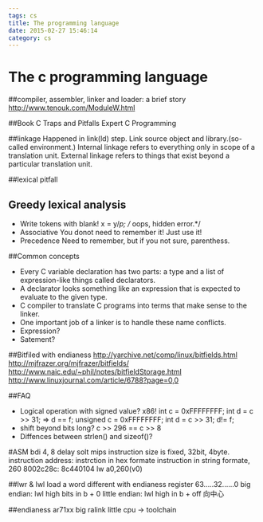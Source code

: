 ```yaml
---
tags: cs
title: The programming language
date: 2015-02-27 15:46:14
category: cs
---
```

# The c programming language
##compiler, assembler, linker and loader: a brief story
http://www.tenouk.com/ModuleW.html

##Book
C Traps and Pitfalls
Expert C Programming

##linkage
Happened in link(ld) step.
Link source object and library.(so-called environment.)
Internal linkage refers to everything only in scope of a translation unit. 
External linkage refers to things that exist beyond a particular translation unit.

##lexical pitfall
## Greedy lexical analysis

* Write tokens with blank!
x = y/*p;  /* oops, hidden error.*/
* Associative
You donot need to remember it! Just use it!
* Precedence
Need to remember, but if you not sure, parenthess.

##Common concepts
* Every C variable declaration has two parts: a type and a list of expression-like things called declarators.
* A declarator looks something like an expression that is expected to evaluate to the given type.
* C compiler to translate C programs into terms that make sense to the linker.
* One important job of a linker is to handle these name conflicts.
* Expression?
* Satement?

##Bitfiled with endianess
http://yarchive.net/comp/linux/bitfields.html
http://mjfrazer.org/mjfrazer/bitfields/
http://www.naic.edu/~phil/notes/bitfieldStorage.html
http://www.linuxjournal.com/article/6788?page=0,0

##FAQ
* Logical operation with signed value? x86!
int c = 0xFFFFFFFF;  int d = c >> 31; => d == f;
unsigned c = 0xFFFFFFFF;  int d = c >> 31; d!= f;
* shift beyond bits long?
c >> 296 == c >> 8
* Diffences between strlen() and sizeof()?

#ASM
bdi 4, 8 delay solt
mips instruction size is fixed, 32bit, 4byte.
instruction address:  instrction in hex formate	   instruction in string formate, 260
8002c28c:   8c440104    lw  a0,260(v0)

##lwr & lwl
load a word
different with endianess
register 63.....32......0
big endian: lwl high bits in b + 0
little endian: lwl high in b + off
向中心

##endianess
ar71xx big
ralink little
cpu -> toolchain
